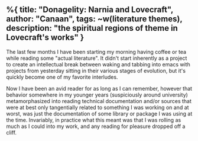 %{
    title: "Donagelity: Narnia and Lovecraft",
    author: "Canaan",
    tags: ~w(literature themes),
    description: "the spiritual regions of theme in Lovecraft's works"
}
---
The last few months I have been starting my morning having coffee or tea while reading some "actual literature". It didn't start inherently as a project to create an intellectual break between waking and tabbing into emacs with projects from yesterday sitting in their various stages of evolution, but it's quickly become one of my favorite interludes.

Now I have been an avid reader for as long as I can remember, however that behavior somewhere in my younger years (suspiciously around university) metamorphasized into reading technical documentation and/or sources that were at best only tangentially related to something I was working on and at worst, was just the documentation of some library or package I was using at the time. Invariably, in practice what this meant was that I was rolling as much as I could into my work, and any reading for pleasure dropped off a cliff.




